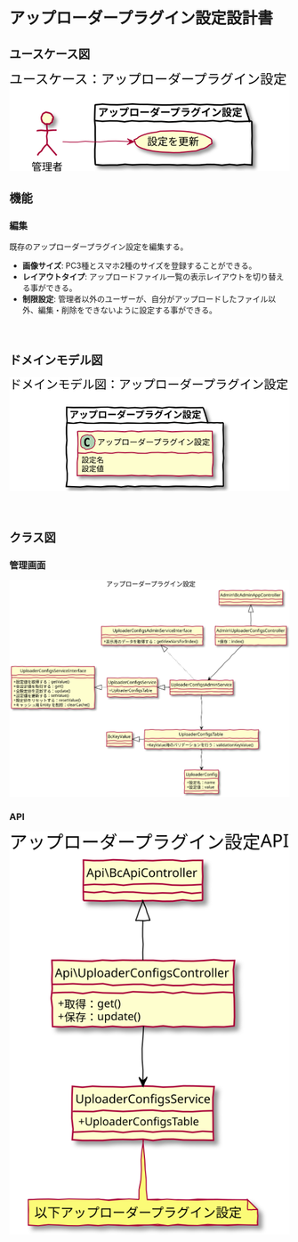 # アップローダープラグイン設定設計書

## ユースケース図
![ユースケース図：アップローダープラグイン設定](../../../svg/use_case/bc-uploader/uploader_configs.svg)

## 機能
### 編集
既存のアップローダープラグイン設定を編集する。
- **画像サイズ**: PC3種とスマホ2種のサイズを登録することができる。
- **レイアウトタイプ**: アップロードファイル一覧の表示レイアウトを切り替える事ができる。
- **制限設定**: 管理者以外のユーザーが、自分がアップロードしたファイル以外、編集・削除をできないように設定する事ができる。

　
## ドメインモデル図
![ドメインモデル図：検索インデックス](../../../svg/domain_model/bc-uploader/uploader_configs.svg)

　
## クラス図
### 管理画面
![クラス図：検索インデックス管理](../../../svg/class/bc-uploader/manage_uploader_configs.svg)


### API
![クラス図：検索インデックス管理](../../../svg/class/bc-uploader/api_uploader_configs.svg) 

